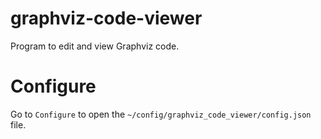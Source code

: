 # graphviz-code-viewer

Program to edit and view Graphviz code.

# Configure

Go to `Configure` to open the `~/config/graphviz_code_viewer/config.json` file. 


